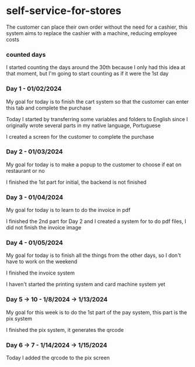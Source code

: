 # self-service-for-stores
The customer can place their own order without the need for a cashier, this system aims to replace the cashier with a machine, reducing employee costs

### counted days
I started counting the days around the 30th because I only had this idea at that moment, but I'm going to start counting as if it were the 1st day

### Day 1 - 01/02/2024

My goal for today is to finish the cart system so that the customer can enter this tab and complete the purchase

Today I started by transferring some variables and folders to English since I originally wrote several parts in my native language, Portuguese

I created a screen for the customer to complete the purchase

### Day 2 - 01/03/2024

My goal for today is to make a popup to the customer to choose if eat on restaurant or no

I finished the 1st part for initial, the backend is not finished

### Day 3 - 01/04/2024

My goal for today is to learn to do the invoice in pdf

I finished the 2nd part for Day 2 and I created a system for to do pdf files, I did not finish the invoice image

### Day 4 - 01/05/2024

My goal for today is to finish all the things from the other days, so I don't have to work on the weekend

I finished the invoice system

I haven't started the printing system and card machine system yet

### Day 5 -> 10 - 1/8/2024 -> 1/13/2024

My goal for this week is to do the 1st part of the pay system, this part is the pix system

I finished the pix system, it generates the qrcode

### Day 6 -> 7 - 1/14/2024 -> 1/15/2024

Today I added the qrcode to the pix screen
